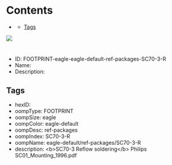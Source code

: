 



Contents
========

* [](#)
	* [Tags](#tags)
  
![][im]
# 

- ID: FOOTPRINT-eagle-eagle-default-ref-packages-SC70-3-R
- Name: 
- Description: 

## Tags

- hexID: 
- oompType: FOOTPRINT
- oompSize: eagle
- oompColor: eagle-default
- oompDesc: ref-packages
- oompIndex: SC70-3-R
- oompName: eagle-default/ref-packages/SC70-3-R
- description: &lt;b&gt;SC70-3 Reflow soldering&lt;/b&gt; Philips SC01_Mounting_1996.pdf



[im]: image.png
